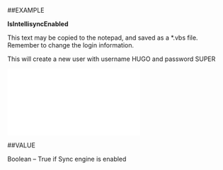 
##EXAMPLE

**IsIntellisyncEnabled**

This text may be copied to the notepad, and saved as a *.vbs file. Remember to change the login information.

This will create a new user with username HUGO and password SUPER

![](..\..\Examples\vbs\SOUser.IsIntellisyncEnabled.vbs.txt)


##VALUE

Boolean – True if Sync engine is enabled

